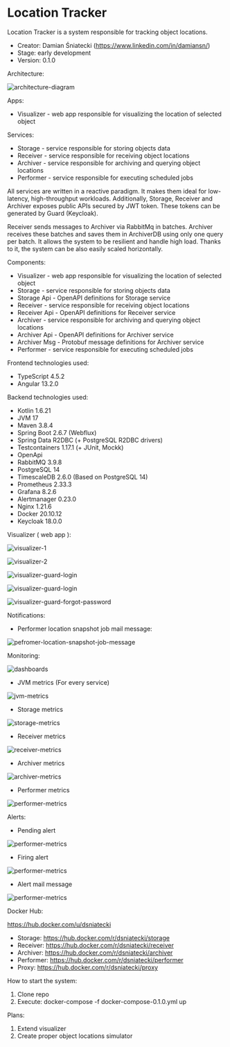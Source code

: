 # Location Tracker

Location Tracker is a system responsible for tracking object locations.

- Creator: Damian Śniatecki (https://www.linkedin.com/in/damiansn/)
- Stage: early development
- Version: 0.1.0

Architecture:

![architecture-diagram](./utils/docs/location-tracker-architecture.png)

Apps:

- Visualizer - web app responsible for visualizing the location of selected object

Services:

- Storage - service responsible for storing objects data
- Receiver - service responsible for receiving object locations
- Archiver - service responsible for archiving and querying object locations
- Performer - service responsible for executing scheduled jobs

All services are written in a reactive paradigm. It makes them ideal for low-latency, high-throughput workloads.
Additionally, Storage, Receiver and Archiver exposes public APIs secured by JWT token. These tokens can be generated by 
Guard (Keycloak).

Receiver sends messages to Archiver via RabbitMq in batches. Archiver receives these batches and saves them in
ArchiverDB using only one query per batch. It allows the system to be resilient and handle high load. Thanks to it, the
system can be also easily scaled horizontally.

Components:

- Visualizer - web app responsible for visualizing the location of selected object
- Storage - service responsible for storing objects data
- Storage Api - OpenAPI definitions for Storage service
- Receiver - service responsible for receiving object locations
- Receiver Api - OpenAPI definitions for Receiver service
- Archiver - service responsible for archiving and querying object locations
- Archiver Api - OpenAPI definitions for Archiver service
- Archiver Msg - Protobuf message definitions for Archiver service
- Performer - service responsible for executing scheduled jobs

Frontend technologies used:

- TypeScript 4.5.2
- Angular 13.2.0

Backend technologies used:

- Kotlin 1.6.21
- JVM 17
- Maven 3.8.4
- Spring Boot 2.6.7 (Webflux)
- Spring Data R2DBC (+ PostgreSQL R2DBC drivers)
- Testcontainers 1.17.1 (+ JUnit, Mockk)
- OpenApi
- RabbitMQ 3.9.8
- PostgreSQL 14
- TimescaleDB 2.6.0 (Based on PostgreSQL 14)
- Prometheus 2.33.3
- Grafana 8.2.6
- Alertmanager 0.23.0
- Nginx 1.21.6
- Docker 20.10.12
- Keycloak 18.0.0

Visualizer ( web app ):

![visualizer-1](./utils/docs/images/visualizer-1.png)

![visualizer-2](./utils/docs/images/visualizer-2.png)

![visualizer-guard-login](./utils/docs/images/visualizer-guard-login.png)

![visualizer-guard-login](./utils/docs/images/visualizer-guard-register.png)

![visualizer-guard-forgot-password](./utils/docs/images/visualizer-guard-forgot-password.png)

Notifications:

- Performer location snapshot job mail message:

![pefromer-location-snapshot-job-message](./utils/docs/images/location-snapshot-job-mail.png)

Monitoring:

![dashboards](./utils/docs/images/dashboards.png)

- JVM metrics (For every service)

![jvm-metrics](./utils/docs/images/jvm-metrics.png)

- Storage metrics

![storage-metrics](./utils/docs/images/storage-metrics.png)

- Receiver metrics

![receiver-metrics](./utils/docs/images/receiver-metrics.png)

- Archiver metrics

![archiver-metrics](./utils/docs/images/archiver-metrics.png)

- Performer metrics

![performer-metrics](./utils/docs/images/performer-metrics.png)

Alerts:

- Pending alert

![performer-metrics](./utils/docs/images/alert-instance-down-pending.png)

- Firing alert

![performer-metrics](./utils/docs/images/alert-instance-down-firing.png)

- Alert mail message

![performer-metrics](./utils/docs/images/alert-instance-down-msg.png)

Docker Hub:

https://hub.docker.com/u/dsniatecki

- Storage: https://hub.docker.com/r/dsniatecki/storage
- Receiver: https://hub.docker.com/r/dsniatecki/receiver
- Archiver: https://hub.docker.com/r/dsniatecki/archiver
- Performer: https://hub.docker.com/r/dsniatecki/performer
- Proxy: https://hub.docker.com/r/dsniatecki/proxy

How to start the system:

1. Clone repo
2. Execute: docker-compose -f docker-compose-0.1.0.yml up

Plans:

1. Extend visualizer
3. Create proper object locations simulator